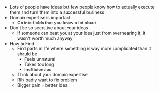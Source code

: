 
- Lots of people have ideas but few people know how to actually execute them and turn them into a successful business 
- Domain expertise is important
	- Go into fields that you know a lot about 
- Don't be so secretive about your ideas 
	- If someone can beat you at your idea just from overhearing it, it wasn't worth much anyway
- How to Find
	- Find parts in life where something is way more complicated than it should be 
		- Feels unnatural
		- Takes too long
		- Inefficiencies
	- Think about your domain expertise
	- Rlly badly want to fix problem
	- Bigger pain = better idea